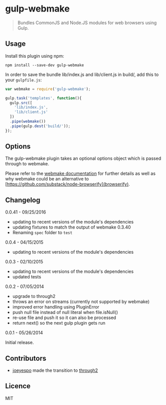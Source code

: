 # gulp-webmake
> Bundles CommonJS and Node.JS modules for web browsers using Gulp.

## Usage

Install this plugin using npm:

```shell
npm install --save-dev gulp-webmake
```

In order to save the bundle lib/index.js and lib/client.js in build/, add this to your `gulpfile.js`:

```javascript
var webmake = require('gulp-webmake');

gulp.task('templates', function(){
  gulp.src([
    'lib/index.js',
    'lib/client.js'
  ])
  .pipe(webmake())
  .pipe(gulp.dest('build/'));
});
```

## Options

The gulp-webmake plugin takes an optional options object which is passed through to webmake.

Please refer to the [webmake documentation](https://github.com/medikoo/modules-webmake) for further details as well as why webmake could be an alternative to [https://github.com/substack/node-browserify](browserify).

## Changelog

0.0.41 - 09/25/2016

 - updating to recent versions of the module's dependencies
 - updating fixtures to match the output of webmake 0.3.40
 - Renaming ``spec`` folder to ``test``

0.0.4 - 04/15/2015

 - updating to recent versions of the module's dependencies

0.0.3 - 02/10/2015

 - updating to recent versions of the module's dependencies
 - updated tests

0.0.2 - 07/05/2014

 - upgrade to through2
 - throws an error on streams (currently not supported by webmake)
 - improved error handling using PluginError
 - push null file instead of null literal when file.isNull()
 - re-use file and push it so it can also be processed
 - return next() so the next gulp plugin gets run

0.0.1 - 05/26/2014

Initial release.

## Contributors

- [joeyespo](https://github.com/joeyespo) made the transition to [through2](https://github.com/rvagg/through2)

## Licence

MIT
